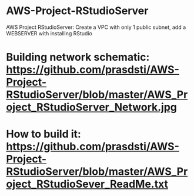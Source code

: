 # AWS-Project-RStudioServer
AWS Project RStudioServer: Create a VPC with only 1 public subnet, add a WEBSERVER with installing RStudio 

# Building network schematic: https://github.com/prasdsti/AWS-Project-RStudioServer/blob/master/AWS_Project_RStudioServer_Network.jpg

# How to build it: https://github.com/prasdsti/AWS-Project-RStudioServer/blob/master/AWS_Project_RStudioSever_ReadMe.txt
